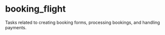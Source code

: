 # booking_flight
Tasks related to creating booking forms, processing bookings, and handling payments.
